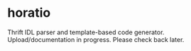 # horatio
Thrift IDL parser and template-based code generator. Upload/documentation in progress. Please check back later.
